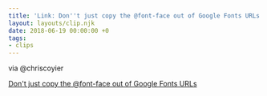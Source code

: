 ```yaml
---
title: 'Link: Don''t just copy the @font-face out of Google Fonts URLs'
layout: layouts/clip.njk
date: 2018-06-19 00:00:00 +0
tags: 
- clips
---
```

via @chriscoyier

[Don't just copy the @font-face out of Google Fonts URLs](https://css-tricks.com/dont-just-copy-the-font-face-out-of-google-fonts-urls/)